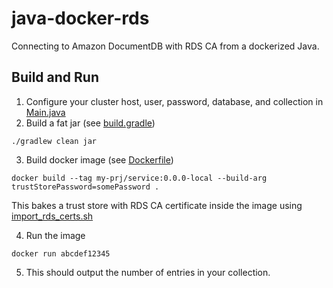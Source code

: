 # java-docker-rds
Connecting to Amazon DocumentDB with RDS CA from a dockerized Java.

## Build and Run

1. Configure your cluster host, user, password, database, and collection in [Main.java](./src/main/java/cz/zpapez/javadockerrds/Main.java)
2. Build a fat jar (see [build.gradle](./build.gradle))
  ```
  ./gradlew clean jar
  ```
3. Build docker image (see [Dockerfile](./Dockerfile))
  ```
  docker build --tag my-prj/service:0.0.0-local --build-arg trustStorePassword=somePassword .
  ```
  This bakes a trust store with RDS CA certificate inside the image using [import_rds_certs.sh](./import_rds_certs.sh)

4. Run the image
  ```
  docker run abcdef12345
  ```
5. This should output the number of entries in your collection.
